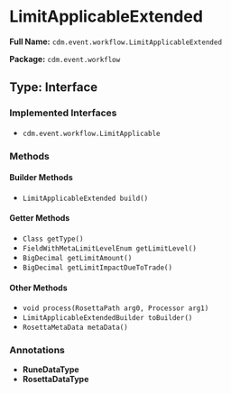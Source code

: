 # LimitApplicableExtended

**Full Name:** `cdm.event.workflow.LimitApplicableExtended`

**Package:** `cdm.event.workflow`

## Type: Interface

### Implemented Interfaces

- `cdm.event.workflow.LimitApplicable`

### Methods

#### Builder Methods

- `LimitApplicableExtended build()`

#### Getter Methods

- `Class getType()`
- `FieldWithMetaLimitLevelEnum getLimitLevel()`
- `BigDecimal getLimitAmount()`
- `BigDecimal getLimitImpactDueToTrade()`

#### Other Methods

- `void process(RosettaPath arg0, Processor arg1)`
- `LimitApplicableExtendedBuilder toBuilder()`
- `RosettaMetaData metaData()`

### Annotations

- **RuneDataType**
- **RosettaDataType**

